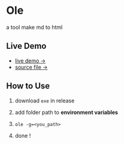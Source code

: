 # Ole

a tool make md to html

## Live Demo



- [live demo ->](https://fushaolei.github.io/ole-demo)
- [source file  ->](https://github.com/FuShaoLei/ole-demo)

## How to Use

1. download `exe`  in release

2. add folder path to **environment variables**
3. `ole -g=<you_path>`
4. done !